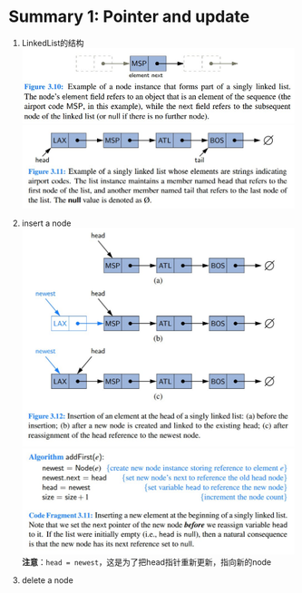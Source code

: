 # Summary 1: Pointer and update

1. LinkedList的结构
![](LinkedList_01.jpg)
![](LinkedList_02.jpg)

2. insert a node
![](LinkedList_03.jpg)
![](LinkedList_04.jpg)
**注意**：```head = newest```，这是为了把head指针重新更新，指向新的node

3.  delete a node
































